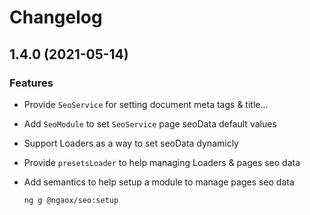 # Changelog

## 1.4.0 (2021-05-14)

### Features

- Provide `SeoService` for setting document meta tags & title...
- Add `SeoModule` to set `SeoService` page seoData default values
- Support Loaders as a way to set seoData dynamicly
- Provide `presetsLoader` to help managing Loaders & pages seo data
- Add semantics to help setup a module to manage pages seo data

  ```sh
  ng g @ngaox/seo:setup
  ```

